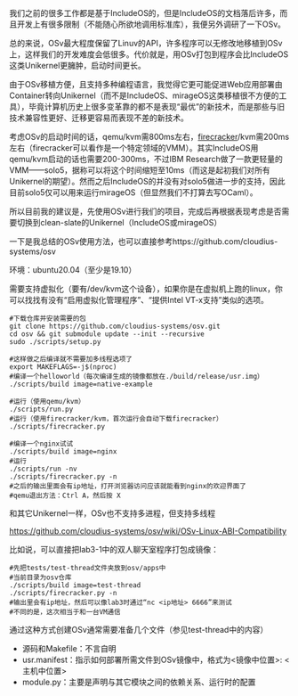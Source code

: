 我们之前的很多工作都是基于IncludeOS的，但是IncludeOS的文档落后许多，而且开发上有很多限制（不能随心所欲地调用标准库），我便另外调研了一下OSv。

总的来说，OSv最大程度保留了Linuv的API，许多程序可以无修改地移植到OSv上，这样我们的开发难度会低很多。代价就是，用OSv打包到程序会比IncludeOS这类Unikernel更臃肿，启动时间更长。

由于OSv移植方便，且支持多种编程语言，我觉得它更可能促进Web应用部署由Container转向Unikernel（而不是IncludeOS、mirageOS这类移植很不方便的工具），毕竟计算机历史上很多变革靠的都不是表现“最优”的新技术，而是那些与旧技术兼容性更好、迁移更容易而表现不差的新技术。

考虑OSv的启动时间的话，qemu/kvm需800ms左右，[firecracker](https://github.com/firecracker-microvm/firecracker)/kvm需200ms左右（firecracker可以看作是一个特定领域的VMM）。其实IncludeOS用qemu/kvm启动的话也需要200-300ms，不过IBM Research做了一款更轻量的VMM——solo5，据称可以将这个时间缩短至10ms（而这是起初我们对所有Unikernel的期望）。然而之后IncludeOS的并没有对solo5做进一步的支持，因此目前solo5仅可以用来运行mirageOS（但显然我们不打算去写OCaml）。

所以目前我的建议是，先使用OSv进行我们的项目，完成后再根据表现考虑是否需要切换到clean-slate的Unikernel（IncludeOS或mirageOS）

一下是我总结的OSv使用方法，也可以直接参考https://github.com/cloudius-systems/osv

环境：ubuntu20.04（至少是19.10）

需要支持虚拟化（要有/dev/kvm这个设备），如果你是在虚拟机上跑的linux，你可以找找有没有“启用虚拟化管理程序”、“提供Intel VT-x支持”类似的选项。

```shell
#下载仓库并安装需要的包
git clone https://github.com/cloudius-systems/osv.git
cd osv && git submodule update --init --recursive
sudo ./scripts/setup.py

#这样做之后编译就不需要加多线程选项了
export MAKEFLAGS=-j$(nproc)
#编译一个helloworld（每次编译生成的镜像都放在./build/release/usr.img）
./scripts/build image=native-example

#运行（使用qemu/kvm）
./scripts/run.py
#运行（使用firecracker/kvm，首次运行会自动下载firecracker）
./scripts/firecracker.py

#编译一个nginx试试
./scripts/build image=nginx
#运行
./scripts/run -nv
./scripts/firecracker.py -n
#之后的输出里面会有ip地址，打开浏览器访问应该就能看到nginx的欢迎界面了
#qemu退出方法：Ctrl A，然后按 X
```



和其它Unikernel一样，OSv也不支持多进程，但支持多线程

https://github.com/cloudius-systems/osv/wiki/OSv-Linux-ABI-Compatibility

比如说，可以直接把lab3-1中的双人聊天室程序打包成镜像：

```shell
#先把tests/test-thread文件夹放到osv/apps中
#当前目录为osv仓库
./scripts/build image=test-thread
./scripts/firecracker.py -n
#输出里会有ip地址，然后可以像lab3时通过“nc <ip地址> 6666”来测试
#不同的是，这次相当于和一台VM通信
```

通过这种方式创建OSv通常需要准备几个文件（参见test-thread中的内容）

- 源码和Makefile：不言自明
- usr.manifest：指示如何部署所需文件到OSv镜像中，格式为<镜像中位置>: <主机中位置>
- module.py：主要是声明与其它模块之间的依赖关系、运行时的配置
